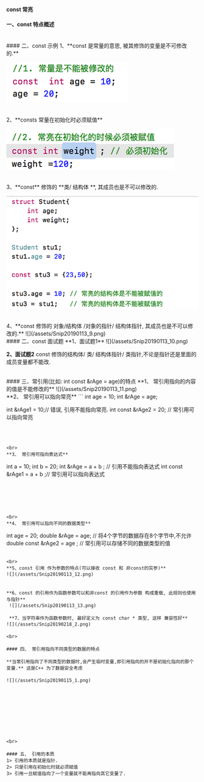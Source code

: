 #### const   常亮

#### 一、const 特点概述



<br>
#### 二、const 示例
1、**const 是常量的意思, 被其修饰的变量是不可修改的.**

![](/assets/Snip20190113_6.png)


<br>
2、**consts 常量在初始化时必须赋值**

![](/assets/Snip20190113_7.png)


<br>
3、**const** 修饰的 **类/ 结构体 **, 其成员也是不可以修改的.

![](/assets/Snip20190113_8.png)


<br>
4、**const 修饰的 对象/结构体 /对象的指针/ 结构体指针, 其成员也是不可以修改的.**
![](/assets/Snip20190113_9.png)




<br>
#### 二、const 面试题
**1、面试题1**
![](/assets/Snip20190113_10.png)

**2、面试题2**
const 修饰的结构体/ 类/ 结构体指针/ 类指针,不论是指针还是里面的成员变量都不能改.


<br>
#### 三、常引用(比如: int const &rAge = age)的特点
**1、 常引用指向的内容的值是不能修改的**
![](/assets/Snip20190113_11.png)




<br>
**2、 常引用可以指向常亮**
```
int age = 10;
int &rAge = age; 

int &rAge1 = 10;// 错误, 引用不能指向常亮.
int const &rAge2 = 20; // 常引用可以指向常亮
```



<br>
**3、 常引用可指向表达式**
```
int a = 10;
int b = 20;
int &rAge =  a + b ; // 引用不能指向表达式
int const &rAge1 = a + b ;// 常引用可以指向表达式
```





<br>
**4、 常引用可以指向不同的数据类型**
```
int age = 20;
double &rAge = age; // 将4个字节的数据存在8个字节中,不允许
double const &rAge2 = age ; // 常引用可以存储不同的数据类型的值
```

<br>
**5、const 引用 作为参数的特点(可以接收 const 和 非const的实参)**
![](/assets/Snip20190113_12.png)


**6、const 的引用作为函数参数可以和非const 的引用作为参数 构成重载, 此规则也使用与指针**
 ![](/assets/Snip20190113_13.png)
 
 **7、当字符串作为函数参数时, 最好定义为 const char * 类型, 这样 兼容性好**
![](/assets/Snip20190218_2.png)

<br>

#### 四、 常引用指向不同类型的数据的特点

**当常引用指向了不同类型的数据时,会产生临时变量,即引用指向的并不是初始化指向的那个变量.** 这是C++ 为了数据安全考虑

![](/assets/Snip20190115_1.png)









<br>

#### 五、 引用的本质 
1> 引用的本质就是指针.
2> 只是引用在初始化时就必须赋值
3> 引用一旦赋值指向了一个变量就不能再指向其它变量了.





















